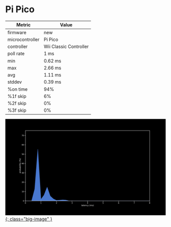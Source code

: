 # Pi Pico

| Metric          | Value                  |
| --------------- | ---------------------- |
| firmware        | new                    |
| microcontroller | Pi Pico                |
| controller      | Wii Classic Controller |
| poll rate       | 1 ms                   |
| min             | 0.62 ms                |
| max             | 2.66 ms                |
| avg             | 1.11 ms                |
| stddev          | 0.39 ms                |
| %on time        | 94%                    |
| %1f skip        | 6%                     |
| %2f skip        | 0%                     |
| %3f skip        | 0%                     |

[![Graph](/assets/images/results/santroller_classic_n.png){: class="big-image" }](/assets/images/results/santroller_classic_n.png)
